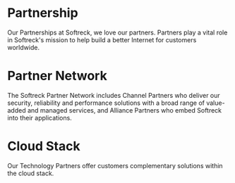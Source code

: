 # Partnership
Our Partnerships at Softreck, we love our partners. Partners play a vital role in Softreck's mission to help build a better Internet for customers worldwide.  

# Partner Network
The Softreck Partner Network includes Channel Partners who deliver our security, reliability and performance solutions with a broad range of value-added and managed services, 
and Alliance Partners who embed Softreck into their applications.

# Cloud Stack
Our Technology Partners offer customers complementary solutions within the cloud stack. 
